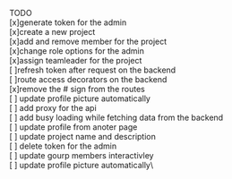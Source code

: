 TODO<br/>
    [x]generate token for the admin\
    [x]create a new project\
    [x]add and remove member for the project\
    [x]change role options for the admin\
    [x]assign teamleader for the project\
    [ ]refresh token after request on the backend\
    [ ]route access decorators on the backend\
    [x]remove the # sign from the routes\
    [ ] update profile picture automatically\
    [ ] add proxy for the api\
    [ ] add busy loading while fetching data from the backend\
    [ ] update profile from anoter page\
    [ ] update project name and description\
    [ ] delete token for the admin\
    [ ] update gourp members interactivley\
    [ ] update profile picture automatically\
    
    
    
